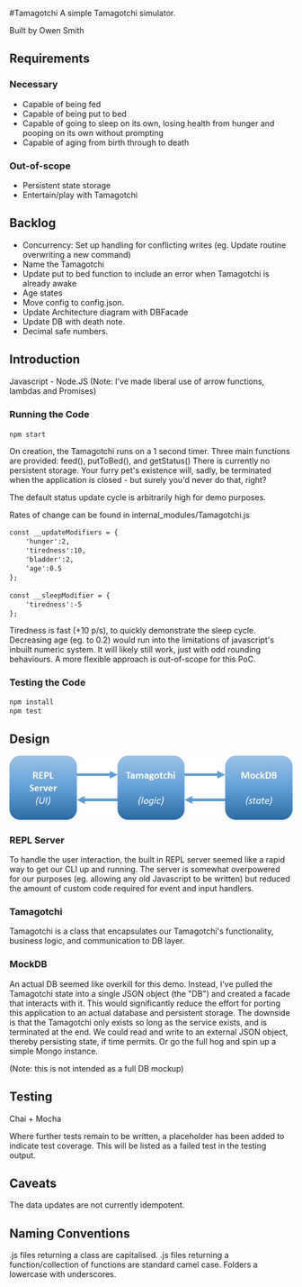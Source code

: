 #Tamagotchi
A simple Tamagotchi simulator.

Built by Owen Smith

## Requirements
### Necessary
- Capable of being fed
- Capable of being put to bed
- Capable of going to sleep on its own, losing health from hunger and pooping on its own without prompting
- Capable of aging from birth through to death

### Out-of-scope
- Persistent state storage
- Entertain/play with Tamagotchi

## Backlog
- Concurrency: Set up handling for conflicting writes (eg. Update routine overwriting a new command)
- Name the Tamagotchi
- Update put to bed function to include an error when Tamagotchi is already awake
- Age states
- Move config to config.json.
- Update Architecture diagram with DBFacade
- Update DB with death note.
- Decimal safe numbers.

## Introduction
Javascript - Node.JS 
(Note: I've made liberal use of arrow functions, lambdas and Promises)

### Running the Code

`npm start`

On creation, the Tamagotchi runs on a 1 second timer. 
Three main functions are provided: feed(), putToBed(), and getStatus()
There is currently no persistent storage. Your furry pet's existence will, sadly, be terminated when the application is closed - but surely you'd never do that, right?

The default status update cycle is arbitrarily high for demo purposes.

Rates of change can be found in internal_modules/Tamagotchi.js
```
const __updateModifiers = {
	'hunger':2,
	'tiredness':10,
	'bladder':2,
	'age':0.5
};

const __sleepModifier = {
	'tiredness':-5
};
```

Tiredness is fast (+10 p/s), to quickly demonstrate the sleep cycle.
Decreasing age (eg. to 0.2) would run into the limitations of javascript's inbuilt numeric system. It will likely still work, just with odd rounding behaviours. A more flexible approach is out-of-scope for this PoC.



### Testing the Code

```
npm install
npm test
```

## Design

![Architecture](/doc_assets/architecture.png)

### REPL Server
To handle the user interaction, the built in REPL server seemed like a rapid way to get our CLI up and running.
The server is somewhat overpowered for our purposes (eg. allowing any old Javascript to be written) but reduced the amount of custom code required for event and input handlers.

### Tamagotchi
Tamagotchi is a class that encapsulates our Tamagotchi's functionality, business logic, and communication to DB layer.

### MockDB
An actual DB seemed like overkill for this demo. Instead, I've pulled the Tamagotchi state into a single JSON object (the "DB") and created a facade that interacts with it. This would significantly reduce the effort for porting this application to an actual database and persistent storage.
The downside is that the Tamagotchi only exists so long as the service exists, and is terminated at the end. 
We could read and write to an external JSON object, thereby persisting state, if time permits. Or go the full hog and spin up a simple Mongo instance. 

(Note: this is not intended as a full DB mockup)

## Testing
Chai + Mocha

Where further tests remain to be written, a placeholder has been added to indicate test coverage. This will be listed as a failed test in the testing output.

## Caveats
The data updates are not currently idempotent. 

## Naming Conventions
.js files returning a class are capitalised.
.js files returning a function/collection of functions are standard camel case.
Folders a lowercase with underscores.
